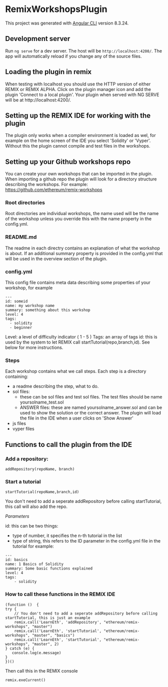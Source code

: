 # RemixWorkshopsPlugin

This project was generated with [Angular CLI](https://github.com/angular/angular-cli) version 8.3.24.

## Development server

Run `ng serve` for a dev server. The host will be `http://localhost:4200/`. The app will automatically reload if you change any of the source files.

## Loading the plugin in remix

When testing with localhost you should use the HTTP version of either REMIX or REMIX ALPHA. Click on the plugin manager icon and
add the plugin 'Connect to a local plugin'. Your plugin when served with NG SERVE will be at http://localhost:4200/.

## Setting up the REMIX IDE for working with the plugin

The plugin only works when a compiler environment is loaded as wel, for example on the home screen of the IDE you select 'Solidity' or 'Vyper'. Without this the plugin
cannot compile and test files in the workshops.

## Setting up your Github workshops repo

You can create your own workshops that can be imported in the plugin.
When importing a github repo the plugin will look for a directory structure describing the workshops.
For example: https://github.com/ethereum/remix-workshops

### Root directories
Root directories are individual workshops, the name used will be the name of the workshop unless you override this with the name property in the config.yml.

### README.md
The readme in each directry contains an explanation of what the workshop is about. If an additional summary property is provided in the config.yml that will be used in the overview section of the plugin.

### config.yml
This config file contains meta data describing some properties of your workshop, for example
```
--- 
id: someid
name: my workshop name
summary: something about this workshop
level: 4
tags: 
  - solidity
  - beginner
```
Level: a level of difficulty indicator ( 1 - 5 )
Tags: an array of tags
id: this is used by the system to let REMIX call startTutorial(repo,branch,id). See below for more instructions.

### Steps
Each workshop contains what we call steps. 
Each step is a directory containing:
- a readme describing the step, what to do.
- sol files:
    - these can be sol files and test sol files. The test files should be name yoursolname_test.sol
    - ANSWER files: these are named yoursolname_answer.sol and can be used to show the solution or the correct answer. The plugin will load the
    file in the IDE when a user clicks on 'Show Answer'
- js files
- vyper files


## Functions to call the plugin from the IDE

### Add a repository:

```
addRepository(repoName, branch)
```

### Start a tutorial

```
startTutorial(repoName,branch,id)
```

You don't need to add a seperate addRepository before calling startTutorial, this call will also add the repo.

*Parameters*

id: this can be two things:
- type of number, it specifies the n-th tutorial in the list
- type of string, this refers to the ID parameter in the config.yml file in the tutorial
for example:

```
--- 
id: basics
name: 1 Basics of Solidity
summary: Some basic functions explained
level: 4
tags: 
    - solidity
```


### How to call these functions in the REMIX IDE

```
(function ()  {
try {
    // You don't need to add a seperate addRepository before calling startTutorial, this is just an example
    remix.call('LearnEth', 'addRepository', "ethereum/remix-workshops", "master")
    remix.call('LearnEth', 'startTutorial', "ethereum/remix-workshops", "master", "basics")
    remix.call('LearnEth', 'startTutorial', "ethereum/remix-workshops", "master", 2)
} catch (e) {
   console.log(e.message)
}
})()
```

Then call this in the REMIX console

```
remix.exeCurrent()
```



